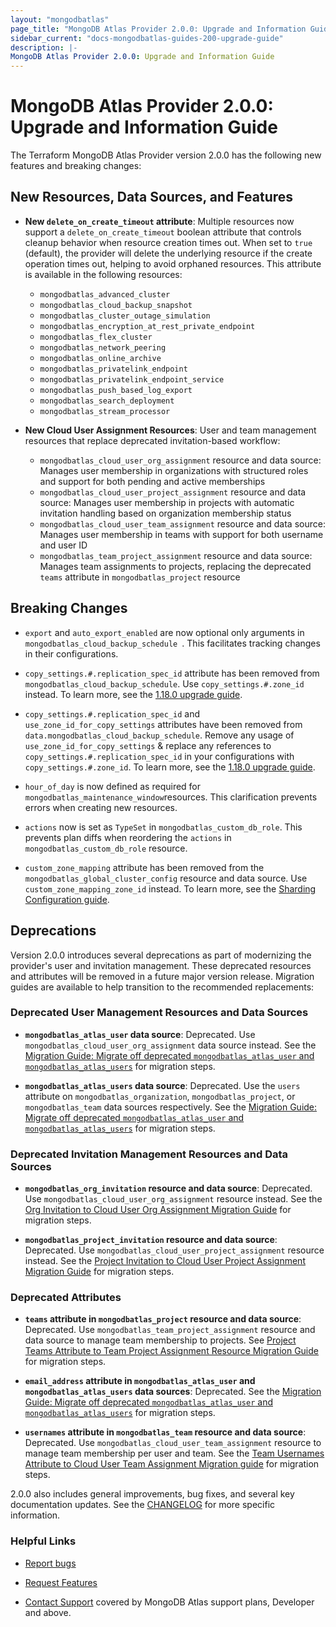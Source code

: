 ```yaml
---
layout: "mongodbatlas"
page_title: "MongoDB Atlas Provider 2.0.0: Upgrade and Information Guide"
sidebar_current: "docs-mongodbatlas-guides-200-upgrade-guide"
description: |-
MongoDB Atlas Provider 2.0.0: Upgrade and Information Guide
---
```


# MongoDB Atlas Provider 2.0.0: Upgrade and Information Guide

The Terraform MongoDB Atlas Provider version 2.0.0 has the following new features and breaking changes:

## New Resources, Data Sources, and Features

- **New `delete_on_create_timeout` attribute**: Multiple resources now support a `delete_on_create_timeout` boolean attribute that controls cleanup behavior when resource creation times out. When set to `true` (default), the provider will delete the underlying resource if the create operation times out, helping to avoid orphaned resources. This attribute is available in the following resources:
  - `mongodbatlas_advanced_cluster`
  - `mongodbatlas_cloud_backup_snapshot` 
  - `mongodbatlas_cluster_outage_simulation`
  - `mongodbatlas_encryption_at_rest_private_endpoint`
  - `mongodbatlas_flex_cluster`
  - `mongodbatlas_network_peering`
  - `mongodbatlas_online_archive`
  - `mongodbatlas_privatelink_endpoint`
  - `mongodbatlas_privatelink_endpoint_service`
  - `mongodbatlas_push_based_log_export`
  - `mongodbatlas_search_deployment`
  - `mongodbatlas_stream_processor`

- **New Cloud User Assignment Resources**: User and team management resources that replace deprecated invitation-based workflow:
  - `mongodbatlas_cloud_user_org_assignment` resource and data source: Manages user membership in organizations with structured roles and support for both pending and active memberships
  - `mongodbatlas_cloud_user_project_assignment` resource and data source: Manages user membership in projects with automatic invitation handling based on organization membership status
  - `mongodbatlas_cloud_user_team_assignment` resource and data source: Manages user membership in teams with support for both username and user ID
  - `mongodbatlas_team_project_assignment` resource and data source: Manages team assignments to projects, replacing the deprecated `teams` attribute in `mongodbatlas_project` resource

## Breaking Changes

- `export` and `auto_export_enabled` are now optional only arguments in `mongodbatlas_cloud_backup_schedule `. This facilitates tracking changes in their configurations. 

- `copy_settings.#.replication_spec_id` attribute has been removed from `mongodbatlas_cloud_backup_schedule`. Use `copy_settings.#.zone_id` instead. To learn more, see the [1.18.0 upgrade guide](../guides/1.18.0-upgrade-guide.md#transition-cloud-backup-schedules-for-clusters-to-use-zones).

- `copy_settings.#.replication_spec_id` and `use_zone_id_for_copy_settings` attributes have been removed from `data.mongodbatlas_cloud_backup_schedule`. Remove any usage of `use_zone_id_for_copy_settings` & replace any references to `copy_settings.#.replication_spec_id` in your configurations with `copy_settings.#.zone_id`. To learn more, see the [1.18.0 upgrade guide](../guides/1.18.0-upgrade-guide.md#transition-cloud-backup-schedules-for-clusters-to-use-zones).

- `hour_of_day` is now defined as required for `mongodbatlas_maintenance_window`resources. This clarification prevents errors when creating new resources. 

- `actions` now is set as `TypeSet` in `mongodbatlas_custom_db_role`. This prevents plan diffs when reordering the `actions` in `mongodbatlas_custom_db_role` resource.  

- `custom_zone_mapping` attribute has been removed from the `mongodbatlas_global_cluster_config` resource and data source. Use `custom_zone_mapping_zone_id` instead. To learn more, see the [Sharding Configuration guide](https://registry.terraform.io/providers/mongodb/mongodbatlas/latest/docs/guides/advanced-cluster-new-sharding-schema).

## Deprecations

Version 2.0.0 introduces several deprecations as part of modernizing the provider's user and invitation management. These deprecated resources and attributes will be removed in a future major version release. Migration guides are available to help transition to the recommended replacements:

### Deprecated User Management Resources and Data Sources

- **`mongodbatlas_atlas_user` data source**: Deprecated. Use `mongodbatlas_cloud_user_org_assignment` data source instead. See the [Migration Guide: Migrate off deprecated `mongodbatlas_atlas_user` and `mongodbatlas_atlas_users`](../guides/atlas-user-migration-guide.md) for migration steps.

- **`mongodbatlas_atlas_users` data source**: Deprecated. Use the `users` attribute on `mongodbatlas_organization`, `mongodbatlas_project`, or `mongodbatlas_team` data sources respectively. See the [Migration Guide: Migrate off deprecated `mongodbatlas_atlas_user` and `mongodbatlas_atlas_users`](../guides/atlas-user-migration-guide.md) for migration steps.

### Deprecated Invitation Management Resources and Data Sources

- **`mongodbatlas_org_invitation` resource and data source**: Deprecated. Use `mongodbatlas_cloud_user_org_assignment` resource instead. See the [Org Invitation to Cloud User Org Assignment Migration Guide](../guides/org-invitation-to-cloud-user-org-assignment-migration-guide.md) for migration steps.

- **`mongodbatlas_project_invitation` resource and data source**: Deprecated. Use `mongodbatlas_cloud_user_project_assignment` resource instead. See the [Project Invitation to Cloud User Project Assignment Migration Guide](../guides/project-invitation-to-cloud-user-project-assignment-migration-guide.md) for migration steps.

### Deprecated Attributes

- **`teams` attribute in `mongodbatlas_project` resource and data source**: Deprecated. Use `mongodbatlas_team_project_assignment` resource and data source to manage team membership to projects. See [Project Teams Attribute to Team Project Assignment Resource Migration Guide](../guides/team_project_assignment_migration_guide) for migration steps.

- **`email_address` attribute in `mongodbatlas_atlas_user` and `mongodbatlas_atlas_users` data sources**: Deprecated. See the [Migration Guide: Migrate off deprecated `mongodbatlas_atlas_user` and `mongodbatlas_atlas_users`](../guides/atlas-user-migration-guide.md) for migration steps.

- **`usernames` attribute in `mongodbatlas_team` resource and data source**: Deprecated. Use `mongodbatlas_cloud_user_team_assignment` resource to manage team membership per user and team. See the [Team Usernames Attribute to Cloud User Team Assignment Migration guide](../guides/cloud_user_team_assignment_migration_guide.md) for migration steps.

2.0.0 also includes general improvements, bug fixes, and several key documentation updates. See the [CHANGELOG](https://github.com/mongodb/terraform-provider-mongodbatlas/blob/master/CHANGELOG.md) for more specific information.


### Helpful Links

* [Report bugs](https://github.com/mongodb/terraform-provider-mongodbatlas/issues)

* [Request Features](https://feedback.mongodb.com/forums/924145-atlas?category_id=370723)

* [Contact Support](https://docs.atlas.mongodb.com/support/) covered by MongoDB Atlas support plans, Developer and above.
